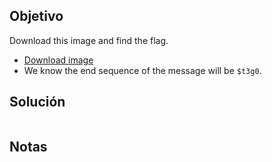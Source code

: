 ## Objetivo
Download this image and find the flag.

- [Download image](https://artifacts.picoctf.net/c/216/pico.flag.png)
- We know the end sequence of the message will be `$t3g0`.
## Solución
```bash

```
## Notas
